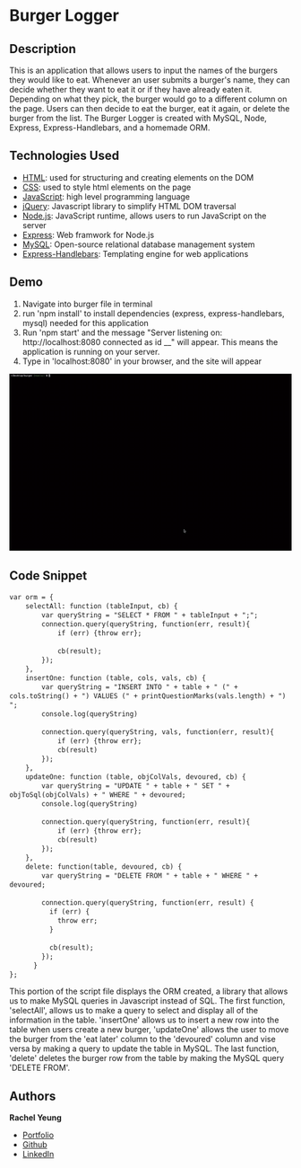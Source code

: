 # Burger Logger

## Description
This is an application that allows users to input the names of the burgers they would like to eat. Whenever an user submits a burger's name, they can decide whether they want to eat it or if they have already eaten it. Depending on what they pick, the burger would go to a different column on the page. Users can then decide to eat the burger, eat it again, or delete the burger from the list. The Burger Logger is created with MySQL, Node, Express, Express-Handlebars, and a homemade ORM.

## Technologies Used

* [HTML](https://developer.mozilla.org/en-US/docs/Web/HTML): used for structuring and creating elements on the DOM
* [CSS](https://developer.mozilla.org/en-US/docs/Web/CSS): used to style html elements on the page
* [JavaScript](https://developer.mozilla.org/en-US/docs/Web/JavaScript): high level programming language
* [jQuery](https://jquery.com/t): Javascript library to simplify HTML DOM traversal
* [Node.js](https://developer.mozilla.org/en-US/docs/Web/API/Node): JavaScript runtime, allows users to run JavaScript on the server
* [Express](https://expressjs.com/): Web framwork for Node.js
* [MySQL](https://www.mysql.com/): Open-source relational database management system
* [Express-Handlebars](https://www.npmjs.com/package/express-handlebars): Templating engine for web applications

## Demo
1. Navigate into burger file in terminal
2. run 'npm install' to install dependencies (express, express-handlebars, mysql) needed for this application
3. Run 'npm start' and the message "Server listening on: http://localhost:8080 connected as id __" will appear. This means the application is running on your server.
4. Type in 'localhost:8080' in your browser, and the site will appear

![gif](/public/assets/img/siteDemo.gif)

## Code Snippet

```
var orm = {
    selectAll: function (tableInput, cb) {
        var queryString = "SELECT * FROM " + tableInput + ";";
        connection.query(queryString, function(err, result){
            if (err) {throw err};
            
            cb(result);
        });
    },
    insertOne: function (table, cols, vals, cb) {
        var queryString = "INSERT INTO " + table + " (" + cols.toString() + ") VALUES (" + printQuestionMarks(vals.length) + ") ";
        console.log(queryString)

        connection.query(queryString, vals, function(err, result){
            if (err) {throw err};
            cb(result)
        });
    },
    updateOne: function (table, objColVals, devoured, cb) {
        var queryString = "UPDATE " + table + " SET " + objToSql(objColVals) + " WHERE " + devoured;
        console.log(queryString)

        connection.query(queryString, function(err, result){
            if (err) {throw err};
            cb(result)
        });
    },
    delete: function(table, devoured, cb) {
        var queryString = "DELETE FROM " + table + " WHERE " + devoured;
    
        connection.query(queryString, function(err, result) {
          if (err) {
            throw err;
          }
    
          cb(result);
        });
      }
};

```
This portion of the script file displays the ORM created, a library that allows us to make MySQL queries in Javascript instead of SQL. The first function, 'selectAll', allows us to make a query to select and display all of the information in the table. 'insertOne' allows us to insert a new row into the table when users create a new burger, 'updateOne' allows the user to move the burger from the 'eat later' column to the 'devoured' column and vise versa by making a query to update the table in MySQL. The last function, 'delete' deletes the burger row from the table by making the MySQL query 'DELETE FROM'.

## Authors

**Rachel Yeung**
* [Portfolio](https://rachelyeung.herokuapp.com/)
* [Github](https://github.com/xrachhel)
* [LinkedIn](https://www.linkedin.com/in/rachel-yeung-814986159/)

